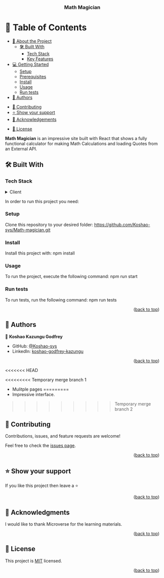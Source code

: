 <a name="readme-top"></a>

<!--
HOW TO USE:
This is an example of how you may give instructions on setting up your project locally.

Modify this file to match your project and remove sections that don't apply.

REQUIRED SECTIONS:
- Table of Contents
- About the Project
  - Built With
  - Live Demo
- Getting Started
- Authors
- Future Features
- Contributing
- Show your support
- Acknowledgements
- License

OPTIONAL SECTIONS:
- FAQ

After you're finished please remove all the comments and instructions!
-->

<div align="center">
  <!-- You are encouraged to replace this logo with your own! Otherwise you can also remove it. -->
  <!--<img src="murple_logo.png" alt="logo" width="140"  height="auto" />
  <br/>-->

  <h3><b>Math Magician</b></h3>

</div>

<!-- TABLE OF CONTENTS -->

# 📗 Table of Contents

- [📖 About the Project](#about-project)
  - [🛠 Built With](#built-with)
    - [Tech Stack](#tech-stack)
    - [Key Features](#key-features)
  <!--- [🚀 Live Demo](#live-demo)-->
- [💻 Getting Started](#getting-started)
  - [Setup](#setup)
  - [Prerequisites](#prerequisites)
  - [Install](#install)
  - [Usage](#usage)
  - [Run tests](#run-tests)
  <!--- [Deployment](#triangular_flag_on_post-deployment)-->
- [👥 Authors](#authors)
<!--- [🔭 Future Features](#future-features)-->
- [🤝 Contributing](#contributing)
- [⭐️ Show your support](#support)
- [🙏 Acknowledgements](#acknowledgements)
<!--- [❓ FAQ (OPTIONAL)](#faq)-->
- [📝 License](#license)

<!-- PROJECT DESCRIPTION -->

**Math Magician** is an impressive site built with React that shows a fully functional calculator for making Math Calculations and loading Quotes from an External API.

## 🛠 Built With <a name="built-with"></a>

### Tech Stack <a name="tech-stack"></a>

<details>
  <summary>Client</summary>
  <ul>
    <li><a href="https://reactjs.org/">React.js</a></li>
  </ul>
</details>

In order to run this project you need:

<!--
Example command:

```sh
 gem install rails
```
 -->

### Setup

Clone this repository to your desired folder: https://github.com/Koshao-sys/Math-magician.git

<!--
Example commands:

```sh
  cd my-folder
  git clone git@github.com:myaccount/my-project.git
```
--->

### Install

Install this project with: npm install

<!--
Example command:

```sh
  cd my-project
  gem install
```
--->

### Usage

To run the project, execute the following command: npm run start

<!--
Example command:

```sh
  rails server
```
--->

### Run tests

To run tests, run the following command: npm run tests

<!--
Example command:

```sh
  bin/rails test test/models/article_test.rb
```
--->
<!--
### Deployment

You can deploy this project using:-->

<!--
Example:

```sh

```
 -->

<p align="right">(<a href="#readme-top">back to top</a>)</p>

<!-- AUTHORS -->

## 👥 Authors <a name="authors"></a>

👤 **Koshao Kazungu Godfrey**

- GitHub: [@Koshao-sys](https://github.com/Koshao-sys)
- LinkedIn: [koshao-godfrey-kazungu](https://www.linkedin.com/in/koshao-godfrey-kazungu-b8b81b245/)

<p align="right">(<a href="#readme-top">back to top</a>)</p>

<!-- FUTURE FEATURES -->

<<<<<<< HEAD
<!--## 🔭 Future Features <a name="future-features"></a>

- [ ] **[new_feature_1]**
- [ ] **[new_feature_2]**
- [ ] **[new_feature_3]**

<p align="right">(<a href="#readme-top">back to top</a>)</p>-->

<<<<<<<<< Temporary merge branch 1
- Mulitple pages
=========
- Impressive interface.
>>>>>>>>> Temporary merge branch 2

## 🤝 Contributing <a name="contributing"></a>

Contributions, issues, and feature requests are welcome!

Feel free to check the [issues page](https://github.com/Koshao-sys/Math-magician/issues).

<p align="right">(<a href="#readme-top">back to top</a>)</p>

<!-- SUPPORT -->

## ⭐️ Show your support <a name="support"></a>

If you like this project then leave a ⭐️

<p align="right">(<a href="#readme-top">back to top</a>)</p>

<!-- ACKNOWLEDGEMENTS -->

## 🙏 Acknowledgments <a name="acknowledgements"></a>

I would like to thank Microverse for the learning materials.

<p align="right">(<a href="#readme-top">back to top</a>)</p>

<!-- LICENSE -->

## 📝 License <a name="license"></a>

This project is [MIT](MIT.md) licensed.

<p align="right">(<a href="#readme-top">back to top</a>)</p>
